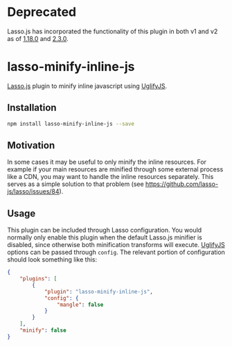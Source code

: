# Deprecated
Lasso.js has incorporated the functionality of this plugin in both v1 and v2 as of [1.18.0](https://github.com/lasso-js/lasso/releases/tag/v1.18.0) and [2.3.0](https://github.com/lasso-js/lasso/releases/tag/v2.3.0).

# lasso-minify-inline-js

[Lasso.js](https://github.com/lasso-js/lasso) plugin to minify inline javascript using
[UglifyJS](https://github.com/mishoo/UglifyJS2).


## Installation

```sh
npm install lasso-minify-inline-js --save
```

## Motivation

In some cases it may be useful to only minify the inline resources. For example if your main resources are minified
through some external process like a CDN, you may want to handle the inline resources separately. This serves
as a simple solution to that problem (see https://github.com/lasso-js/lasso/issues/84).

## Usage

This plugin can be included through Lasso configuration. You would normally only enable this plugin when the
default Lasso.js minifier is disabled, since otherwise both minification transforms will execute. [UglifyJS](https://github.com/mishoo/UglifyJS2) options can be passed through `config`.
The relevant portion of configuration should look something like this:

```json
{
    "plugins": [
        {
            "plugin": "lasso-minify-inline-js",
            "config": {
                "mangle": false
            }
        }
    ],
    "minify": false
}
```
